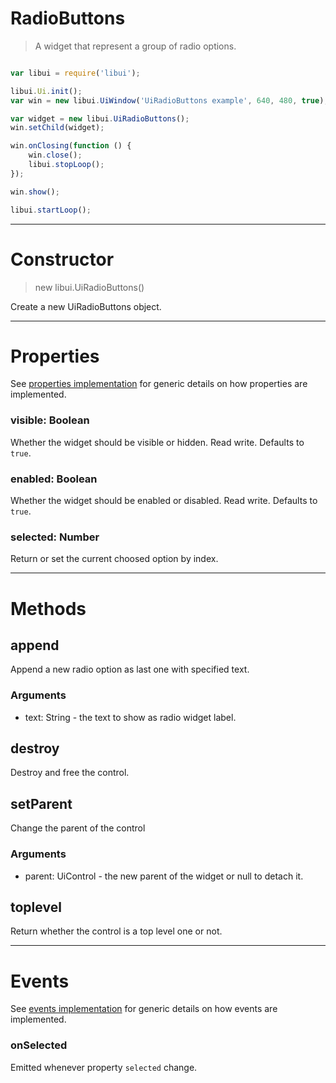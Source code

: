 
# RadioButtons

> A widget that represent a group of radio options.



```js

var libui = require('libui');

libui.Ui.init();
var win = new libui.UiWindow('UiRadioButtons example', 640, 480, true);

var widget = new libui.UiRadioButtons();
win.setChild(widget);

win.onClosing(function () {
	win.close();
	libui.stopLoop();
});

win.show();

libui.startLoop();

```

---

# Constructor

> new libui.UiRadioButtons()

Create a new UiRadioButtons object.

---

# Properties

See [properties implementation](properties.md) for generic details on how properties are implemented.


### visible: Boolean

Whether the widget should be visible or hidden. 
Read write.
Defaults to `true`.



### enabled: Boolean

Whether the widget should be enabled or disabled. 
Read write.
Defaults to `true`.



### selected: Number

Return or set the current choosed option by index.




---

# Methods


## append

Append a new radio option as last one with specified text.


### Arguments

* text: String - the text to show as radio widget label.




## destroy

Destroy and free the control.





## setParent

Change the parent of the control


### Arguments

* parent: UiControl - the new parent of the widget or null to detach it.




## toplevel

Return whether the control is a top level one or not.





---

# Events

See [events implementation](events.md) for generic details on how events are implemented.


### onSelected

Emitted whenever property `selected` change.




